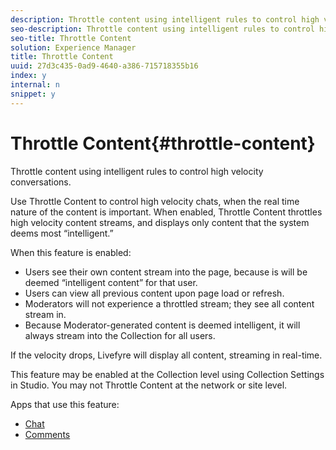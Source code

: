 ```yaml
---
description: Throttle content using intelligent rules to control high velocity conversations.
seo-description: Throttle content using intelligent rules to control high velocity conversations.
seo-title: Throttle Content
solution: Experience Manager
title: Throttle Content
uuid: 27d3c435-0ad9-4640-a386-715718355b16
index: y
internal: n
snippet: y
---
```


# Throttle Content{#throttle-content}

Throttle content using intelligent rules to control high velocity conversations.

Use Throttle Content to control high velocity chats, when the real time nature of the content is important. When enabled, Throttle Content throttles high velocity content streams, and displays only content that the system deems most “intelligent.”

When this feature is enabled:

* Users see their own content stream into the page, because is will be deemed “intelligent content” for that user.
* Users can view all previous content upon page load or refresh.
* Moderators will not experience a throttled stream; they see all content stream in.
* Because Moderator-generated content is deemed intelligent, it will always stream into the Collection for all users.

If the velocity drops, Livefyre will display all content, streaming in real-time.

This feature may be enabled at the Collection level using Collection Settings in Studio. You may not Throttle Content at the network or site level.

Apps that use this feature:

* [Chat](../c-chat-app/c-chat-app.md#c_chat_app) 
* [Comments](c_comments_app.md#c_comments_app)

